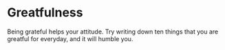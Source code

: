 # Greatfulness

Being grateful helps your attitude. Try writing down ten things that you are greatful for everyday, and it will humble you.
